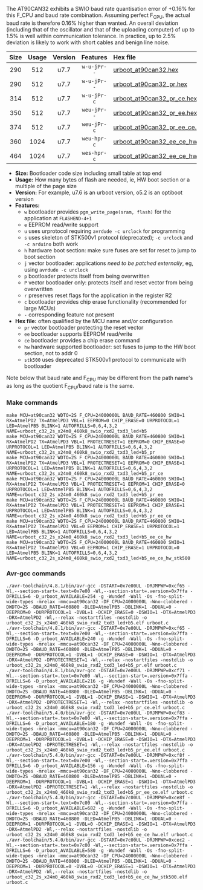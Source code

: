 The AT90CAN32 exhibits a SWIO baud rate quantisation error of +0.16% for this F_CPU and baud rate combination. Assuming perfect F<sub>CPU</sub>, the actual baud rate is therefore 0.16% higher than wanted. An overall deviation (including that of the oscillator and that of the uploading computer) of up to 1.5% is well within communication tolerance. In practice, up to 2.5% deviation is likely to work with short cables and benign line noise.

|Size|Usage|Version|Features|Hex file|
|:-:|:-:|:-:|:-:|:--|
|290|512|u7.7|`w-u-jPr--`|[urboot_at90can32.hex](https://raw.githubusercontent.com/stefanrueger/urboot.hex/main/cores/megacore/at90can32/watchdog_2_s/external_oscillator/125000_hz/2400_baud/uart1_rxd2_txd3/led+b5/urboot_at90can32.hex)|
|290|512|u7.7|`w-u-jPr--`|[urboot_at90can32_pr.hex](https://raw.githubusercontent.com/stefanrueger/urboot.hex/main/cores/megacore/at90can32/watchdog_2_s/external_oscillator/125000_hz/2400_baud/uart1_rxd2_txd3/led+b5/urboot_at90can32_pr.hex)|
|314|512|u7.7|`w-u-jPr-c`|[urboot_at90can32_pr_ce.hex](https://raw.githubusercontent.com/stefanrueger/urboot.hex/main/cores/megacore/at90can32/watchdog_2_s/external_oscillator/125000_hz/2400_baud/uart1_rxd2_txd3/led+b5/urboot_at90can32_pr_ce.hex)|
|350|512|u7.7|`weu-jPr--`|[urboot_at90can32_pr_ee.hex](https://raw.githubusercontent.com/stefanrueger/urboot.hex/main/cores/megacore/at90can32/watchdog_2_s/external_oscillator/125000_hz/2400_baud/uart1_rxd2_txd3/led+b5/urboot_at90can32_pr_ee.hex)|
|374|512|u7.7|`weu-jPr-c`|[urboot_at90can32_pr_ee_ce.hex](https://raw.githubusercontent.com/stefanrueger/urboot.hex/main/cores/megacore/at90can32/watchdog_2_s/external_oscillator/125000_hz/2400_baud/uart1_rxd2_txd3/led+b5/urboot_at90can32_pr_ee_ce.hex)|
|360|1024|u7.7|`weu-hpr-c`|[urboot_at90can32_ee_ce_hw.hex](https://raw.githubusercontent.com/stefanrueger/urboot.hex/main/cores/megacore/at90can32/watchdog_2_s/external_oscillator/125000_hz/2400_baud/uart1_rxd2_txd3/led+b5/urboot_at90can32_ee_ce_hw.hex)|
|464|1024|u7.7|`wes-hpr-c`|[urboot_at90can32_ee_ce_hw_stk500.hex](https://raw.githubusercontent.com/stefanrueger/urboot.hex/main/cores/megacore/at90can32/watchdog_2_s/external_oscillator/125000_hz/2400_baud/uart1_rxd2_txd3/led+b5/urboot_at90can32_ee_ce_hw_stk500.hex)|

- **Size:** Bootloader code size including small table at top end
- **Usage:** How many bytes of flash are needed, ie, HW boot section or a multiple of the page size
- **Version:** For example, u7.6 is an urboot version, o5.2 is an optiboot version
- **Features:**
  + `w` bootloader provides `pgm_write_page(sram, flash)` for the application at `FLASHEND-4+1`
  + `e` EEPROM read/write support
  + `u` uses urprotocol requiring `avrdude -c urclock` for programming
  + `s` uses skeleton of STK500v1 protocol (deprecated); `-c urclock` and `-c arduino` both work
  + `h` hardware boot section: make sure fuses are set for reset to jump to boot section
  + `j` vector bootloader: applications *need to be patched externally*, eg, using `avrdude -c urclock`
  + `p` bootloader protects itself from being overwritten
  + `P` vector bootloader only: protects itself and reset vector from being overwritten
  + `r` preserves reset flags for the application in the register R2
  + `c` bootloader provides chip erase functionality (recommended for large MCUs)
  + `-` corresponding feature not present
- **Hex file:** often qualified by the MCU name and/or configuration
  + `pr` vector bootloader protecting the reset vector
  + `ee` bootloader supports EEPROM read/write
  + `ce` bootloader provides a chip erase command
  + `hw` hardware supported bootloader: set fuses to jump to the HW boot section, not to addr 0
  + `stk500` uses deprecated STK500v1 protocol to communicate with bootloader


Note below that baud rate and F<sub>CPU</sub> may be different from the path name's as long as the quotient F<sub>CPU</sub>/baud rate is the same.

### Make commands
```
make MCU=at90can32 WDTO=2S F_CPU=24000000L BAUD_RATE=460800 SWIO=1 RX=AtmelPD2 TX=AtmelPD3 VBL=1 EEPROM=0 CHIP_ERASE=0 URPROTOCOL=1 LED=AtmelPB5 BLINK=1 AUTOFRILLS=0,6,4,3,2 NAME=urboot_c32_2s_x24m0_460k8_swio_rxd2_txd3_led+b5
make MCU=at90can32 WDTO=2S F_CPU=24000000L BAUD_RATE=460800 SWIO=1 RX=AtmelPD2 TX=AtmelPD3 VBL=1 PROTECTRESET=1 EEPROM=0 CHIP_ERASE=0 URPROTOCOL=1 LED=AtmelPB5 BLINK=1 AUTOFRILLS=0,6,4,3,2 NAME=urboot_c32_2s_x24m0_460k8_swio_rxd2_txd3_led+b5_pr
make MCU=at90can32 WDTO=2S F_CPU=24000000L BAUD_RATE=460800 SWIO=1 RX=AtmelPD2 TX=AtmelPD3 VBL=1 PROTECTRESET=1 EEPROM=0 CHIP_ERASE=1 URPROTOCOL=1 LED=AtmelPB5 BLINK=1 AUTOFRILLS=0,6,4,3,2 NAME=urboot_c32_2s_x24m0_460k8_swio_rxd2_txd3_led+b5_pr_ce
make MCU=at90can32 WDTO=2S F_CPU=24000000L BAUD_RATE=460800 SWIO=1 RX=AtmelPD2 TX=AtmelPD3 VBL=1 PROTECTRESET=1 EEPROM=1 CHIP_ERASE=0 URPROTOCOL=1 LED=AtmelPB5 BLINK=1 AUTOFRILLS=0,6,4,3,2 NAME=urboot_c32_2s_x24m0_460k8_swio_rxd2_txd3_led+b5_pr_ee
make MCU=at90can32 WDTO=2S F_CPU=24000000L BAUD_RATE=460800 SWIO=1 RX=AtmelPD2 TX=AtmelPD3 VBL=1 PROTECTRESET=1 EEPROM=1 CHIP_ERASE=1 URPROTOCOL=1 LED=AtmelPB5 BLINK=1 AUTOFRILLS=0,6,4,3,2 NAME=urboot_c32_2s_x24m0_460k8_swio_rxd2_txd3_led+b5_pr_ee_ce
make MCU=at90can32 WDTO=2S F_CPU=24000000L BAUD_RATE=460800 SWIO=1 RX=AtmelPD2 TX=AtmelPD3 VBL=0 EEPROM=1 CHIP_ERASE=1 URPROTOCOL=1 LED=AtmelPB5 BLINK=1 AUTOFRILLS=0,6,4,3,2 NAME=urboot_c32_2s_x24m0_460k8_swio_rxd2_txd3_led+b5_ee_ce_hw
make MCU=at90can32 WDTO=2S F_CPU=24000000L BAUD_RATE=460800 SWIO=1 RX=AtmelPD2 TX=AtmelPD3 VBL=0 EEPROM=1 CHIP_ERASE=1 URPROTOCOL=0 LED=AtmelPB5 BLINK=1 AUTOFRILLS=0,6,4,3,2 NAME=urboot_c32_2s_x24m0_460k8_swio_rxd2_txd3_led+b5_ee_ce_hw_stk500
```

### Avr-gcc commands
```
./avr-toolchain/4.8.1/bin/avr-gcc -DSTART=0x7e00UL -DRJMPWP=0xcf65 -Wl,--section-start=.text=0x7e00 -Wl,--section-start=.version=0x7ffa -DFRILLS=6 -D_urboot_AVAILABLE=254 -g -Wundef -Wall -Os -fno-split-wide-types -mrelax -mmcu=at90can32 -DF_CPU=24000000L -Wno-clobbered -DWDTO=2S -DBAUD_RATE=460800 -DLED=AtmelPB5 -DBLINK=1 -DDUAL=0 -DEEPROM=0 -DURPROTOCOL=1 -DVBL=1 -DCHIP_ERASE=0 -DSWIO=1 -DTX=AtmelPD3 -DRX=AtmelPD2 -Wl,--relax -nostartfiles -nostdlib -o urboot_c32_2s_x24m0_460k8_swio_rxd2_txd3_led+b5.elf urboot.c
./avr-toolchain/4.8.1/bin/avr-gcc -DSTART=0x7e00UL -DRJMPWP=0xcf65 -Wl,--section-start=.text=0x7e00 -Wl,--section-start=.version=0x7ffa -DFRILLS=6 -D_urboot_AVAILABLE=240 -g -Wundef -Wall -Os -fno-split-wide-types -mrelax -mmcu=at90can32 -DF_CPU=24000000L -Wno-clobbered -DWDTO=2S -DBAUD_RATE=460800 -DLED=AtmelPB5 -DBLINK=1 -DDUAL=0 -DEEPROM=0 -DURPROTOCOL=1 -DVBL=1 -DCHIP_ERASE=0 -DSWIO=1 -DTX=AtmelPD3 -DRX=AtmelPD2 -DPROTECTRESET=1 -Wl,--relax -nostartfiles -nostdlib -o urboot_c32_2s_x24m0_460k8_swio_rxd2_txd3_led+b5_pr.elf urboot.c
./avr-toolchain/4.8.1/bin/avr-gcc -DSTART=0x7e00UL -DRJMPWP=0xcf71 -Wl,--section-start=.text=0x7e00 -Wl,--section-start=.version=0x7ffa -DFRILLS=6 -D_urboot_AVAILABLE=216 -g -Wundef -Wall -Os -fno-split-wide-types -mrelax -mmcu=at90can32 -DF_CPU=24000000L -Wno-clobbered -DWDTO=2S -DBAUD_RATE=460800 -DLED=AtmelPB5 -DBLINK=1 -DDUAL=0 -DEEPROM=0 -DURPROTOCOL=1 -DVBL=1 -DCHIP_ERASE=1 -DSWIO=1 -DTX=AtmelPD3 -DRX=AtmelPD2 -DPROTECTRESET=1 -Wl,--relax -nostartfiles -nostdlib -o urboot_c32_2s_x24m0_460k8_swio_rxd2_txd3_led+b5_pr_ce.elf urboot.c
./avr-toolchain/5.4.0/bin/avr-gcc -DSTART=0x7e00UL -DRJMPWP=0xcf83 -Wl,--section-start=.text=0x7e00 -Wl,--section-start=.version=0x7ffa -DFRILLS=6 -D_urboot_AVAILABLE=180 -g -Wundef -Wall -Os -fno-split-wide-types -mrelax -mmcu=at90can32 -DF_CPU=24000000L -Wno-clobbered -DWDTO=2S -DBAUD_RATE=460800 -DLED=AtmelPB5 -DBLINK=1 -DDUAL=0 -DEEPROM=1 -DURPROTOCOL=1 -DVBL=1 -DCHIP_ERASE=0 -DSWIO=1 -DTX=AtmelPD3 -DRX=AtmelPD2 -DPROTECTRESET=1 -Wl,--relax -nostartfiles -nostdlib -o urboot_c32_2s_x24m0_460k8_swio_rxd2_txd3_led+b5_pr_ee.elf urboot.c
./avr-toolchain/5.4.0/bin/avr-gcc -DSTART=0x7e00UL -DRJMPWP=0xcf8f -Wl,--section-start=.text=0x7e00 -Wl,--section-start=.version=0x7ffa -DFRILLS=6 -D_urboot_AVAILABLE=156 -g -Wundef -Wall -Os -fno-split-wide-types -mrelax -mmcu=at90can32 -DF_CPU=24000000L -Wno-clobbered -DWDTO=2S -DBAUD_RATE=460800 -DLED=AtmelPB5 -DBLINK=1 -DDUAL=0 -DEEPROM=1 -DURPROTOCOL=1 -DVBL=1 -DCHIP_ERASE=1 -DSWIO=1 -DTX=AtmelPD3 -DRX=AtmelPD2 -DPROTECTRESET=1 -Wl,--relax -nostartfiles -nostdlib -o urboot_c32_2s_x24m0_460k8_swio_rxd2_txd3_led+b5_pr_ee_ce.elf urboot.c
./avr-toolchain/5.4.0/bin/avr-gcc -DSTART=0x7c00UL -DRJMPWP=0xce8f -Wl,--section-start=.text=0x7c00 -Wl,--section-start=.version=0x7ffa -DFRILLS=6 -D_urboot_AVAILABLE=682 -g -Wundef -Wall -Os -fno-split-wide-types -mrelax -mmcu=at90can32 -DF_CPU=24000000L -Wno-clobbered -DWDTO=2S -DBAUD_RATE=460800 -DLED=AtmelPB5 -DBLINK=1 -DDUAL=0 -DEEPROM=1 -DURPROTOCOL=1 -DVBL=0 -DCHIP_ERASE=1 -DSWIO=1 -DTX=AtmelPD3 -DRX=AtmelPD2 -Wl,--relax -nostartfiles -nostdlib -o urboot_c32_2s_x24m0_460k8_swio_rxd2_txd3_led+b5_ee_ce_hw.elf urboot.c
./avr-toolchain/5.4.0/bin/avr-gcc -DSTART=0x7c00UL -DRJMPWP=0xcec2 -Wl,--section-start=.text=0x7c00 -Wl,--section-start=.version=0x7ffa -DFRILLS=6 -D_urboot_AVAILABLE=580 -g -Wundef -Wall -Os -fno-split-wide-types -mrelax -mmcu=at90can32 -DF_CPU=24000000L -Wno-clobbered -DWDTO=2S -DBAUD_RATE=460800 -DLED=AtmelPB5 -DBLINK=1 -DDUAL=0 -DEEPROM=1 -DURPROTOCOL=0 -DVBL=0 -DCHIP_ERASE=1 -DSWIO=1 -DTX=AtmelPD3 -DRX=AtmelPD2 -Wl,--relax -nostartfiles -nostdlib -o urboot_c32_2s_x24m0_460k8_swio_rxd2_txd3_led+b5_ee_ce_hw_stk500.elf urboot.c
```

